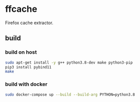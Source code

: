 # ffcache

Firefox cache extractor.

## build

### build on host

```sh
sudo apt-get install -y g++ python3.8-dev make python3-pip
pip3 install pybind11
make
```

### build with docker

```sh
sudo docker-compose up --build --build-arg PYTHON=python3.8
```
